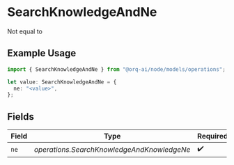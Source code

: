 # SearchKnowledgeAndNe

Not equal to

## Example Usage

```typescript
import { SearchKnowledgeAndNe } from "@orq-ai/node/models/operations";

let value: SearchKnowledgeAndNe = {
  ne: "<value>",
};
```

## Fields

| Field                                      | Type                                       | Required                                   | Description                                |
| ------------------------------------------ | ------------------------------------------ | ------------------------------------------ | ------------------------------------------ |
| `ne`                                       | *operations.SearchKnowledgeAndKnowledgeNe* | :heavy_check_mark:                         | N/A                                        |